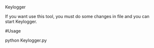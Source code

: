 Keylogger

If you want use this tool, you must do some changes in file and you can start Keylogger.

#Usage

python Keylogger.py
